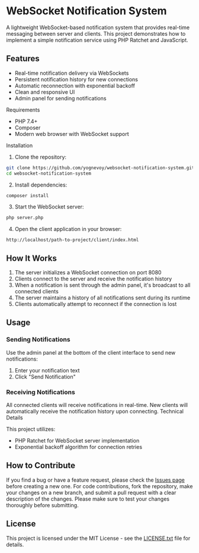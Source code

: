 # WebSocket Notification System

A lightweight WebSocket-based notification system that provides real-time messaging between server and clients. This project demonstrates how to implement a simple notification service using PHP Ratchet and JavaScript.

## Features

- Real-time notification delivery via WebSockets
- Persistent notification history for new connections
- Automatic reconnection with exponential backoff
- Clean and responsive UI
- Admin panel for sending notifications

Requirements

- PHP 7.4+
- Composer
- Modern web browser with WebSocket support

Installation

1. Clone the repository:

```bash
git clone https://github.com/yognevoy/websocket-notification-system.git
cd websocket-notification-system
```

2. Install dependencies:

```bash
composer install
```

3. Start the WebSocket server:

```bash
php server.php
```

4. Open the client application in your browser:

```
http://localhost/path-to-project/client/index.html
```

## How It Works

1. The server initializes a WebSocket connection on port 8080
2. Clients connect to the server and receive the notification history
3. When a notification is sent through the admin panel, it's broadcast to all connected clients
4. The server maintains a history of all notifications sent during its runtime
5. Clients automatically attempt to reconnect if the connection is lost

## Usage

### Sending Notifications

Use the admin panel at the bottom of the client interface to send new notifications:

1. Enter your notification text
2. Click "Send Notification"

### Receiving Notifications

All connected clients will receive notifications in real-time. New clients will automatically receive the notification history upon connecting.
Technical Details

This project utilizes:

- PHP Ratchet for WebSocket server implementation
- Exponential backoff algorithm for connection retries


## How to Contribute

If you find a bug or have a feature request, please check the [Issues page](https://github.com/yognevoy/websocket-notification-system/issues) before creating a new one. For code contributions, fork the repository, make your changes on a new branch, and submit a pull request with a clear description of the changes. Please make sure to test your changes thoroughly before submitting.

## License
This project is licensed under the MIT License - see the [LICENSE.txt](https://github.com/yognevoy/websocket-notification-system/blob/main/LICENSE.txt) file for details.
